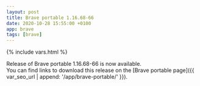 ```yaml
---
layout: post
title: Brave portable 1.16.68-66
date: 2020-10-28 15:55:00 +0100
app: brave
tags: [brave]
---
```

{% include vars.html %}

Release of Brave portable 1.16.68-66 is now available.<br />
You can find links to download this release on the [Brave portable page]({{ var_seo_url | append: '/app/brave-portable/' }}).
